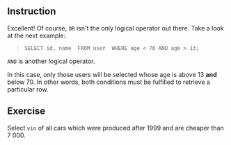 ## Instruction
Excellent! Of course, `OR` isn't the only logical operator out there. Take a look at the next example:

>`SELECT id, name 
FROM user 
WHERE age < 70 AND age > 13;`

`AND` is another logical operator.

In this case, only those users will be selected whose age is above 13 **and** below 70. In other words, both conditions must be fulfilled to retrieve a particular row.

## Exercise
Select `vin` of all cars which were produced after 1999 and are cheaper than 7 000.